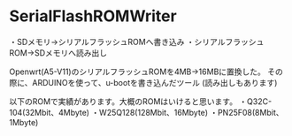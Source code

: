 # SerialFlashROMWriter
・SDメモリ→シリアルフラッシュROMへ書き込み
・シリアルフラッシュROM→SDメモリへ読み出し

Openwrt(A5-V11)のシリアルフラッシュROMを4MB→16MBに置換した。
その際に、ARDUINOを使って、u-bootを書き込んだツール
(読み出しもあります)
  
  以下のROMで実績があります。大概のROMはいけると思います。
・Q32C-104(32Mbit、4Mbyte)
・W25Q128(128Mbit、16Mbyte)
・PN25F08(8Mbit、1Mbyte)
